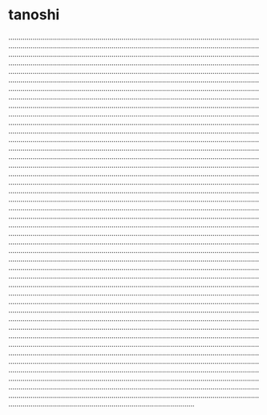 # tanoshi
................................................................................................................................................................................................................................................................................................................................................................................................................................................................................................................................................................................................................................................................................................................................................................................................................................................................................................................................................................................................................................................................................................................................................................................................................................................................................................................................................................................................................................................................................................................................................................................................................................................................................................................................................................................................................................................................................................................................................................................................................................................................................................................................................................................................................................................................................................................................................................................................................................................................................................................................................................................................................................................................................................................................................................................................................................................................................................................................................................................................................................................................................................................................................................................................................................................................................................................................................................................................................................................................................................................................................................................................................................................................................................................................................................................................................................................................................................................................................................................................................................................................................................................................................................................................................................................................................................................................................................................................................................................................................................................................................................................................................................................................................................................................................................................................................................................................................................................................................................................................................................................................................................................................................................................................................................................................................................................................................................................................................................................................................................................................................................................................................................................